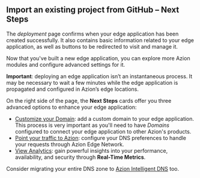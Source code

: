 ## Import an existing project from GitHub – Next Steps

The *deployment* page confirms when your edge application has been created successfully. It also contains basic information related to your edge application, as well as buttons to be redirected to visit and manage it.

Now that you've built a new edge application, you can explore more Azion modules and configure advanced settings for it.

**Important**: deploying an edge application isn’t an instantaneous process. It may be necessary to wait a few minutes while the edge application is propagated and configured in Azion’s edge locations. 

On the right side of the page, the **Next Steps** cards offer you three advanced options to enhance your edge application:

- [Customize your Domain](https://www.azion.com/en/documentation/products/getting-started/add-domains/): add a custom domain to your edge application. This process is very important as you'll need to have *Domains* configured to connect your edge application to other Azion's products.
- [Point your traffic to Azion](https://www.azion.com/en/documentation/products/getting-started/point-traffic/): configure your DNS preferences to handle your requests through Azion Edge Network.
- [View Analytics](https://www.azion.com/en/documentation/products/real-time-metrics/): gain powerful insights into your performance, availability, and security through **Real-Time Metrics**.

Consider migrating your entire DNS zone to [Azion Intelligent DNS](https://www.azion.com/en/documentation/products/intelligent-dns/) too.
